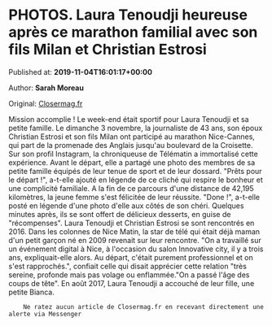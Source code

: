 
# PHOTOS. Laura Tenoudji heureuse après ce marathon familial avec son fils Milan et Christian Estrosi

Published at: **2019-11-04T16:01:17+00:00**

Author: **Sarah Moreau**

Original: [Closermag.fr](https://www.closermag.fr/people/photos-laura-tenoudji-heureuse-apres-ce-marathon-familial-avec-son-fils-milan-et-1044511)

Mission accomplie ! Le week-end était sportif pour Laura Tenoudji et sa petite famille. Le dimanche 3 novembre, la journaliste de 43 ans, son époux Christian Estrosi et son fils Milan ont participé au marathon Nice-Cannes, qui part de la promenade des Anglais jusqu'au boulevard de la Croisette. Sur son profil Instagram, la chroniqueuse de Télématin a immortalisé cette expérience.
Avant le départ, elle a partagé une photo des membres de sa petite famille équipés de leur tenue de sport et de leur dossard. "Prêts pour le départ !", a-t-elle ajouté en légende de ce cliché qui respire le bonheur et une complicité familiale. A la fin de ce parcours d'une distance de 42,195 kilomètres, la jeune femme s'est félicitée de leur réussite. "Done !", a-t-elle posté en légende d'une photo d'elle aux côtés de son chéri. Quelques minutes après, ils se sont offert de délicieux desserts, en guise de "récompenses".
Laura Tenoudji et Christian Estrosi se sont rencontrés en 2016. Dans les colonnes de Nice Matin, la star de télé qui était déjà maman d'un petit garçon né en 2009 revenait sur leur rencontre. "On a travaillé sur un événement digital à Nice, à l'occasion du salon Innovative city, il y a trois ans, expliquait-elle alors. Au départ, c'était purement professionnel et on s'est rapprochés.", confiait celle qui disait apprécier cette relation "très sereine, profonde mais pas volage ou enflammée."On a passé l'âge des coups de tête". En août 2017, Laura Tenoudji a accouché de leur fille, une petite Bianca.

        Ne ratez aucun article de Closermag.fr en recevant directement une alerte via Messenger
      
